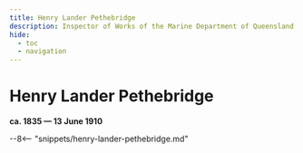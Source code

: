 ```yaml
---
title: Henry Lander Pethebridge
description: Inspector of Works of the Marine Department of Queensland
hide:
  - toc
  - navigation 
---
```


# Henry Lander Pethebridge

**ca. 1835 — 13 June 1910**

--8<-- "snippets/henry-lander-pethebridge.md"
